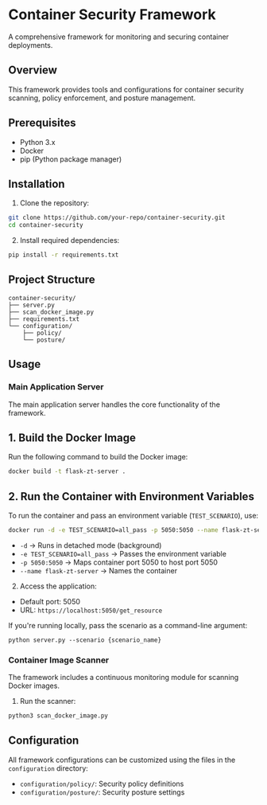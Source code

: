 # Container Security Framework

A comprehensive framework for monitoring and securing container deployments.

## Overview

This framework provides tools and configurations for container security scanning, policy enforcement, and posture management.

## Prerequisites

- Python 3.x
- Docker
- pip (Python package manager)

## Installation

1. Clone the repository:
```bash
git clone https://github.com/your-repo/container-security.git
cd container-security
```

2. Install required dependencies:
```bash
pip install -r requirements.txt
```

## Project Structure

```
container-security/
├── server.py
├── scan_docker_image.py
├── requirements.txt
└── configuration/
    ├── policy/
    └── posture/
```

## Usage

### Main Application Server

The main application server handles the core functionality of the framework.

## **1. Build the Docker Image**
Run the following command to build the Docker image:
```sh
docker build -t flask-zt-server .
```
## **2. Run the Container with Environment Variables**
To run the container and pass an environment variable (`TEST_SCENARIO`), use:
```sh
docker run -d -e TEST_SCENARIO=all_pass -p 5050:5050 --name flask-zt-server flask-zt-server
```
- `-d` → Runs in detached mode (background)
- `-e TEST_SCENARIO=all_pass` → Passes the environment variable
- `-p 5050:5050` → Maps container port 5050 to host port 5050
- `--name flask-zt-server` → Names the container

2. Access the application:
- Default port: 5050
- URL: `https://localhost:5050/get_resource`
  
If you're running locally, pass the scenario as a command-line argument:
```
python server.py --scenario {scenario_name}

```
### Container Image Scanner

The framework includes a continuous monitoring module for scanning Docker images.

1. Run the scanner:
```bash
python3 scan_docker_image.py
```

## Configuration

All framework configurations can be customized using the files in the `configuration` directory:

- `configuration/policy/`: Security policy definitions
- `configuration/posture/`: Security posture settings



